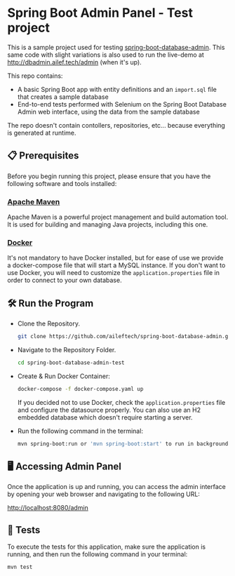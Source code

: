 # Spring Boot Admin Panel - Test project

This is a sample project used for testing [spring-boot-database-admin](https://github.com/aileftech/spring-boot-database-admin).
This same code with slight variations is also used to run the live-demo at http://dbadmin.ailef.tech/admin (when it's up).

This repo contains:
 * A basic Spring Boot app with entity definitions and an `import.sql` file that creates a sample database
 * End-to-end tests performed with Selenium on the Spring Boot Database Admin web interface, using the data from the sample database

The repo doesn't contain contollers, repositories, etc... because everything is generated at runtime.

## 📋 Prerequisites
Before you begin running this project, please ensure that you have the following software and tools installed:

### [Apache Maven](https://maven.apache.org/download.cgi)
Apache Maven is a powerful project management and build automation tool. It is used for building and managing Java projects, including this one.

### [Docker](https://www.docker.com)
It's not mandatory to have Docker installed, but for ease of use we provide a docker-compose file that will start a MySQL instance. If you don't want
to use Docker, you will need to customize the `application.properties` file in order to connect to your own database.


## 🛠️ Run the Program

  - Clone the Repository.

    ```sh
    git clone https://github.com/aileftech/spring-boot-database-admin.git
    ```
  - Navigate to the Repository Folder.

    ```sh
    cd spring-boot-database-admin-test
    ```
  - Create & Run Docker Container: 
        
    ```sh
    docker-compose -f docker-compose.yaml up
    ```

    If you decided not to use Docker, check the `application.properties` file and configure the datasource properly. You can also use an H2
    embedded database which doesn't require starting a server.

  - Run the following command in the terminal: 

    ```sh
    mvn spring-boot:run or 'mvn spring-boot:start' to run in background.
    ```

## 🖥️ Accessing Admin Panel

Once the application is up and running, you can access the admin interface by opening your web browser and navigating to the following URL:

[http://localhost:8080/admin](http://localhost:8080/admin)


## 📝 Tests

To execute the tests for this application, make sure the application is running, and then run the following command in your terminal:

```shell
mvn test
